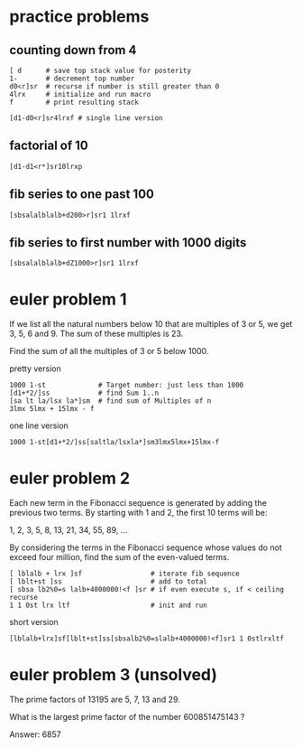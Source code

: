 # practice problems

## counting down from 4

    [ d      # save top stack value for posterity
    1-       # decrement top number
    d0<r]sr  # recurse if number is still greater than 0
    4lrx     # initialize and run macro
    f        # print resulting stack

    [d1-d0<r]sr4lrxf # single line version

## factorial of 10

    [d1-d1<r*]sr10lrxp

## fib series to one past 100

    [sbsalalblalb+d200>r]sr1 1lrxf

## fib series to first number with 1000 digits

    [sbsalalblalb+dZ1000>r]sr1 1lrxf

# euler problem 1
If we list all the natural numbers below 10 that are multiples of 3 or
5, we get 3, 5, 6 and 9. The sum of these multiples is 23.

Find the sum of all the multiples of 3 or 5 below 1000.

pretty version

    1000 1-st             # Target number: just less than 1000
    [d1+*2/]ss            # find Sum 1..n
    [sa lt la/lsx la*]sm  # find sum of Multiples of n
    3lmx 5lmx + 15lmx - f

one line version

    1000 1-st[d1+*2/]ss[saltla/lsxla*]sm3lmx5lmx+15lmx-f

# euler problem 2
Each new term in the Fibonacci sequence is generated by adding the
previous two terms. By starting with 1 and 2, the first 10 terms will
be:

1, 2, 3, 5, 8, 13, 21, 34, 55, 89, ...

By considering the terms in the Fibonacci sequence whose values do not
exceed four million, find the sum of the even-valued terms.

    [ lblalb + lrx ]sf                 # iterate fib sequence
    [ lblt+st ]ss                      # add to total
    [ sbsa lb2%0=s lalb+4000000!<f ]sr # if even execute s, if < ceiling recurse
    1 1 0st lrx ltf                    # init and run

short version

    [lblalb+lrx]sf[lblt+st]ss[sbsalb2%0=slalb+4000000!<f]sr1 1 0stlrxltf

# euler problem 3 (unsolved)
The prime factors of 13195 are 5, 7, 13 and 29.

What is the largest prime factor of the number 600851475143 ?

Answer: 6857
